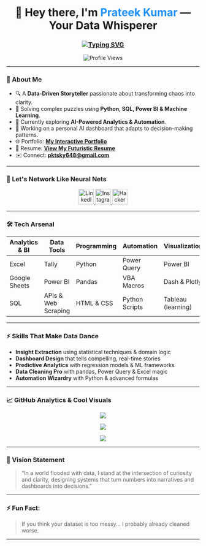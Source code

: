 <h1 align="center">🚀 Hey there, I'm <span style="color:#1E90FF;">Prateek Kumar</span> — Your Data Whisperer</h1>

<h3 align="center">
  <a href="https://github.com/ad741773">
    <img src="https://readme-typing-svg.herokuapp.com?font=Fira+Code&weight=600&size=22&pause=1000&color=00FFFF&center=true&vCenter=true&width=600&lines=Data+Analyst+%7C+Your+Data+Whisperer.;I+Don’t+Just+Analyze+Data,+I+Talk+To+It.;BI+Engineer+%7C+Data+Strategist+%7C+Automator.;Shaping+Tomorrow+With+Today's+Data.;AI+Enthusiast+%7C+Future-Ready+Problem+Solver." alt="Typing SVG" />
  </a>
</h3>

<p align="center">
  <img src="https://komarev.com/ghpvc/?username=ad741773&label=Future+Visits&color=1E90FF&style=flat-square" alt="Profile Views" />
</p>

---

### 🧠 About Me
- 🔍 A **Data-Driven Storyteller** passionate about transforming chaos into clarity.
- 🧩 Solving complex puzzles using **Python, SQL, Power BI & Machine Learning**.
- 🧠 Currently exploring **AI-Powered Analytics & Automation**.
- 🔭 Working on a personal AI dashboard that adapts to decision-making patterns.
- 🌐 Portfolio: [**My Interactive Portfolio**](https://infistudy.github.io/Prateek-portfolio-/)
- 📜 Resume: [**View My Futuristic Resume**](https://infistudy.github.io/Prateek-portfolio-/)
- ✉️ Connect: **pktsky648@gmail.com**

---

### 🔗 Let's Network Like Neural Nets
<p align="center">
  <a href="https://www.linkedin.com/in/prateek-kumar-tripathi-16aa58344" target="_blank">
    <img src="https://skillicons.dev/icons?i=linkedin" height="40" alt="LinkedIn"/>
  </a>
  <a href="https://www.instagram.com/its_pratik_tripathi" target="_blank">
    <img src="https://skillicons.dev/icons?i=instagram" height="40" alt="Instagram"/>
  </a>
  <a href="https://www.hackerrank.com/profile/d23276292" target="_blank">
    <img src="https://skillicons.dev/icons?i=hackerrank" height="40" alt="HackerRank"/>
  </a>
</p>

---

### 🛠 Tech Arsenal

| Analytics & BI | Data Tools | Programming | Automation | Visualization |
|----------------|------------|-------------|------------|---------------|
| Excel | Tally | Python | Power Query | Power BI |
| Google Sheets | Power BI | Pandas | VBA Macros | Dash & Plotly |
| SQL | APIs & Web Scraping | HTML & CSS | Python Scripts | Tableau (learning) |

---

### ⚡️ Skills That Make Data Dance

- **Insight Extraction** using statistical techniques & domain logic  
- **Dashboard Design** that tells compelling, real-time stories  
- **Predictive Analytics** with regression models & ML frameworks  
- **Data Cleaning Pro** with pandas, Power Query & Excel magic  
- **Automation Wizardry** with Python & advanced formulas  

---

### 📈 GitHub Analytics & Cool Visuals

<p align="center">
  <img src="https://github-readme-stats.vercel.app/api?username=ad741773&show_icons=true&theme=tokyonight&hide=issues&count_private=true" />
</p>

<p align="center">
  <img src="https://github-readme-streak-stats.herokuapp.com?user=ad741773&theme=radical" />
</p>

<p align="center">
  <img src="https://github-readme-stats.vercel.app/api/top-langs/?username=ad741773&layout=compact&theme=tokyonight" />
</p>

---

### 🎯 Vision Statement

> “In a world flooded with data, I stand at the intersection of curiosity and clarity, designing systems that turn numbers into narratives and dashboards into decisions.”

---

### ⚡ Fun Fact:
> If you think your dataset is too messy... I probably already cleaned worse.

---
